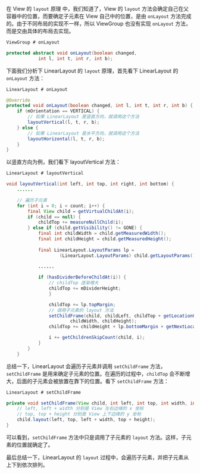 在 View 的 `layout` 原理 中，我们知道了，View 的 `layout` 方法会确定自己在父容器中的位置，而要确定子元素在 View 自己中的位置，是由 `onLayout` 方法完成的。由于不同布局的实现不一样，所以 ViewGroup 也没有实现 `onLayout` 方法，而是交由具体的布局去实现。

```java
ViewGroup # onLayout

protected abstract void onLayout(boolean changed,
            int l, int t, int r, int b);
```

下面我们分析下 LinearLayout 的 `layout` 原理，首先看下 LinearLayout 的 `onLayout` 方法：

```java
LinearLayout # onLayout

@Override
protected void onLayout(boolean changed, int l, int t, int r, int b) {
    if (mOrientation == VERTICAL) {
        // 如果 LinearLayout 是竖直方向，就调用这个方法
        layoutVertical(l, t, r, b);
    } else {
        // 如果 LinearLayout 是水平方向，就调用这个方法
        layoutHorizontal(l, t, r, b);
    }
}
```

以竖直方向为例，我们看下 layoutVertical 方法：

```java
LinearLayout # layoutVertical

void layoutVertical(int left, int top, int right, int bottom) {
    ......

    // 遍历子元素
    for (int i = 0; i < count; i++) {
        final View child = getVirtualChildAt(i);
        if (child == null) {
            childTop += measureNullChild(i);
        } else if (child.getVisibility() != GONE) {
            final int childWidth = child.getMeasuredWidth();
            final int childHeight = child.getMeasuredHeight();
            
            final LinearLayout.LayoutParams lp =
                    (LinearLayout.LayoutParams) child.getLayoutParams();
            
            ......

            if (hasDividerBeforeChildAt(i)) {
                // childTop 逐渐增大
                childTop += mDividerHeight;
                }

                childTop += lp.topMargin;
                // 调用子元素的 layout 方法
                setChildFrame(child, childLeft, childTop + getLocationOffset(child),
                        childWidth, childHeight);
                childTop += childHeight + lp.bottomMargin + getNextLocationOffset(child);

                i += getChildrenSkipCount(child, i);
            }
        }
    }
```

总结一下，LinearLayout 会遍历子元素并调用 `setChildFrame` 方法，`setChildFrame` 是用来确定子元素的位置。在遍历的过程中，`childTop` 会不断增大，后面的子元素会被放置在靠下的位置。看下 `setChildFrame` 方法：

```java
LinearLayout # setChildFrame

private void setChildFrame(View child, int left, int top, int width, int height) {        
    // left, left + width 分别是 View 左右边缘的 x 坐标
    // top, top + height 分别是 View 上下边缘的 y 坐标
    child.layout(left, top, left + width, top + height);
}
```

可以看到，`setChildFrame` 方法中只是调用了子元素的 `layout` 方法。这样，子元素的位置就确定了。

最后总结一下，LinearLayout 的 `layout` 过程中，会遍历子元素，并把子元素从上下到依次排列。